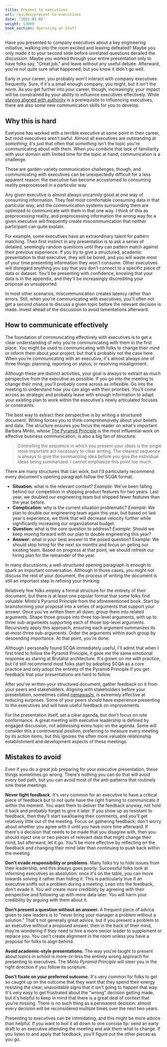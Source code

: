 ```yaml
---
title: Present to executives
url: /guides/present-to-executives
date: '2021-01-02'
weight: 13000
book_section: Operating at Staff
---
```



Have you presented to company executives about a key engineering initiative, walking into the room excited and leaving defeated? Maybe you only made it to your second slide before unrelated questions derailed the discussion. Maybe you worked through your entire presentation only to have folks say, "Great job," and leave without any useful debate. Afterward, you're not quite sure what happened, but you know it didn't go well.

Early in your career, you probably won't interact with company executives frequently. Sure, if it's a small enough company, you might, but it isn't the norm. As you get further into your career, though, increasingly, your impact will be constrained by your ability to influence executives effectively. While [staying aligned with authority](https://staffeng.com/guides/staying-aligned-with-authority) is a prerequisite to influencing executives, there are also some new communication skills for you to develop.

## Why this is hard

Everyone has worked with a terrible executive at some point in their career, but most executives aren't awful. Almost all executives are outstanding at *something*; it's just that often that *something* isn't the topic you're communicating about with them. When you combine that lack of familiarity with your domain with limited time for the topic at hand, communication is a challenge.

Those are garden-variety communication challenges, though, and communicating with executives can be unexpectedly difficult for a less apparent reason: the executive has become accustomed to consuming reality preprocessed in a particular way.

Any given executive is almost always uncannily good at one way of consuming information. They feel most comfortable consuming data in that particular way, and the communication systems surrounding them are optimized to communicate with them in that one way. I think of this as preprocessing reality, and preprocessing information the wrong way for a given executive will frequently create miscommunication that neither participant can quite explain.

For example, some executives have an extraordinary talent for pattern matching. Their first instinct in any presentation is to ask a series of detailed, seemingly random questions until they can pattern match against their previous experience. If you try to give a structured, academic presentation to that executive, they will be bored, and you will waste most of your time presenting information they won't consume. Other executives will disregard anything you say that you don't connect to a specific piece of data or dataset. You'll be presenting with confidence, knowing that your data is in the appendix, and they'll be increasingly discrediting your proposal as unsupported.

In most other scenarios, miscommunication creates latency rather than errors. Still, when you're communicating with executives, you'll often not get a second chance to discuss a given topic before the relevant decision is made. Invest ahead of the discussion to avoid lamentations afterward.

## How to communicate effectively

The foundation of communicating effectively with executives is to get a clear understanding of why you're communicating with them in the first place. You might be used to communicating with folks to change their mind or inform them about your project, but that's probably not the case here.
When you're communicating with an executive, it's almost always one of three things: planning, reporting on status, or resolving misalignment.

Although these are distinct activities, your goal is always to extract as much perspective from the executive as possible. If you go into the meeting to change their mind, you'll probably come across as inflexible. Go into the meeting to understand how you can align with their priorities.
You'll come across as strategic and probably leave with enough information to adapt your existing plan to work within the executive's newly articulated focuses or constraints.

The best way to extract their perspective is by writing a structured document. Writing forces you to think comprehensively about your beliefs and data.
The structure ensures you focus the reader on what's important.
Barbara Minto, whose [The Pyramid Principle](https://www.amazon.com/Pyramid-Principle-Logic-Writing-Thinking/dp/0273710516/)
is the most influential work on effective business communication, is also a big fan of structure:

> Controlling the sequence in which you present your ideas is the single most important act necessary to clear writing.
> The clearest sequence is always to give the summarizing idea before you give the individual ideas being summarized.
> I cannot emphasize this point too much.

There are many structures that can work, but I'd particularly recommend every document's opening paragraph
follow the SCQA format:

*   **Situation**: what is the relevant context? _Example_: We've been falling behind our competition in shipping product features for two years. Last year, we doubled our engineering team but shipped fewer features than the year before.
*   **Complication:** why is the current situation problematic? _Example_: We plan to double our engineering team again this year, but based on last year's experience, we think that will decrease velocity further while significantly increasing our organizational budget.
*   **Question:** what is the core question to address? _Example:_ Should we keep moving forward with our plan to double engineering this year?
*   **Answer:** what is your best answer to the posed question? Example: We should stop hiring for the next six months and focus on gelling our existing team. Based on progress at that point, we should refresh our hiring plan for the remainder of the year.

In many discussions, a well-structured opening paragraph is enough
to spark an important conversation. Although in those cases, you might not discuss the rest of your document,
the process of writing the document is still an important step in refining your thinking.

Relatively few folks employ a formal structure for the entirety of their document,
but there is at least one popular format that some folks find valuable:
Minto's Pyramid Principle from the aforementioned book.
Start by brainstorming your proposal into a series of arguments that support your answer.
Once you've written them all down, group them into related arguments.
Shape those groups into three top-level arguments, with up to three sub-arguments
supporting each of those top-level arguments. Recursively apply this approach,
ensuring each argument summarizes its at-most-three sub-arguments.
Order the arguments within each group by descending importance. At that point, you're done.

Although I personally found SCQA immediately useful, I'll admit that when I first tried to follow the Pyramid Principle,
it gave me the same emotional response as staring at Brutalist architecture.
It's grown on me with practice, but I'd still recommend most folks start by
adopting SCQA as a core practice and only adopt the entirety of the Pyramid Principle
if you get feedback that your presentations are hard to follow.

After you've written your structured document, gather feedback on it from your peers and stakeholders. Aligning with stakeholders before your presentation, sometimes called [nemawashi](https://blog.toyota.co.uk/nemawashi-toyota-production-system), is extremely effective at reducing surprises. Some of your peers should have experience presenting to the executives and will have useful feedback on improvements.

 For the presentation itself, set a clear agenda, but don't focus on rote conformance. A great meeting with executive leadership is defined by engaged discussion, not addressing every topic on the agenda. Some will consider this a controversial position, preferring to measure every meeting by its action items, but this ignores the often more valuable relationship establishment and development aspects of these meetings.
 

## Mistakes to avoid

Even if you do a great job preparing for your executive presentation, these things sometimes go wrong. There's nothing you can do that will avoid every bad path, but you can avoid most of the anti-patterns that routinely sink these meetings.

**Never fight feedback**. It's very common for an executive to have a critical piece of feedback but to not quite have the right framing to communicate it within the moment. You want them to deliver the feedback anyway, not hold it back and probably forget to give it later. If you show up as resistant to feedback, then they'll start swallowing their comments, and you'll get relatively little out of the meeting. Focus on gathering feedback; don't worry about whether you agree with it until you have more time afterward. If there's a decision that needs to be made that you disagree with, then you should inject one or two pieces of relevant data that might change their mind, but afterward, let it go. You'll be more effective by reflecting on the feedback and changing their mind later than continuing to push back within the meeting.

**Don't evade responsibility or problems.** Many folks try to hide issues from their leadership, and this always goes poorly. Successful folks look at informing executives as absolution: once it's on the table, you can move towards solving it rather than hiding it. This is particularly true if an executive sniffs out a problem during a meeting. Lean into the feedback, don't evade it. You will create more credibility by agreeing with their perspective and following up with more data later. You will harm your credibility by arguing with them about it.

**Don't present a question without an answer.** A frequent piece of advice given to new leaders is to "never bring your manager a problem without a solution." That's not generally great advice, but if you present a problem to an executive without a proposed answer, then in the back of their mind, they're wondering if they need to hire a more senior leader to supplement or replace you. You can't create alignment in the room unless you have a proposal for folks to align behind.

**Avoid academic-style presentations.** The way you're taught to present about topics in school is more-or-less the entirely wrong approach for presenting to executives. The _Minto Pyramid Principle_ will steer you in the right direction if you follow its scripture.

**Don't fixate on your preferred outcome.** It's very common for folks to get so caught up on the outcome that they want that they spend their energy resisting the clear, unavoidable signs that it isn't going to happen that way. It's very easy to get frustrated about the "wrong" decision getting made, but it's helpful to keep in mind that there is a great deal of context that you're missing. There is no such thing as a permanent decision: almost every decision will be reconsidered multiple times over the next two years.

Presenting to executives can be intimidating, and this might be more advice than helpful. If you want to boil it all down to one concise tip: send an early draft to an executive attending the meeting and ask them what to change. If you listen to and apply that feedback, you'll figure out the other pieces as you go.
